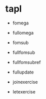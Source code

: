 # tapl

- fomega
- fullomega

- fomsub
- fullfomsub
- fullfomsubref

- fullupdate

- joinexercise
- letexercise

